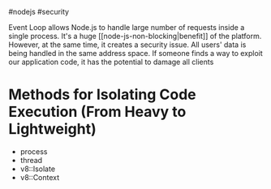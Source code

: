 #nodejs #security 

Event Loop allows Node.js to handle large number of requests inside a single process. It's a huge [[node-js-non-blocking|benefit]] of the platform. However, at the same time, it creates a security issue. All users' data is being handled in the same address space. If someone finds a way to exploit our application code, it has the potential to damage all clients
# Methods for Isolating Code Execution (From Heavy to Lightweight)
- process
- thread
- v8::Isolate
- v8::Context

